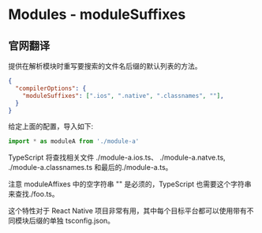 # Modules - moduleSuffixes

## 官网翻译
提供在解析模块时重写要搜索的文件名后缀的默认列表的方法。
```json
{
  "compilerOptions": {
    "moduleSuffixes": [".ios", ".native", ".classnames", ""],
  }
}
```

给定上面的配置，导入如下:
```ts
import * as moduleA from './module-a'
```

TypeScript 将查找相关文件 ./module-a.ios.ts、 ./module-a.natve.ts, ./module-a.classnames.ts 和最后的./module-a.ts。

注意 moduleAffixes 中的空字符串 "" 是必须的，TypeScript 也需要这个字符串来查找./foo.ts。

这个特性对于 React Native 项目非常有用，其中每个目标平台都可以使用带有不同模块后缀的单独 tsconfig.json。
